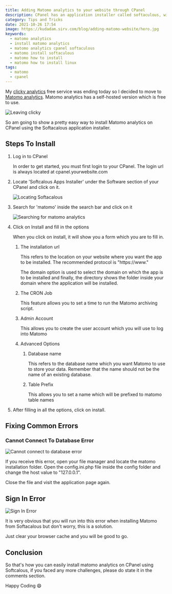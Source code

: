 ```yaml
---
title: Adding Matomo analytics to your website through CPanel
description: CPanel has an application installer called softaculous, with it, you can install matomo analytics
category: Tips and Tricks
date: 2021-10-26 17:54
image: https://kudadam.sirv.com/blog/adding-matomo-website/hero.jpg
keywords:
  - matomo analytics
  - install matomo analytics
  - matomo analytics cpanel softaculous
  - matomo install softaculous
  - matomo how to install
  - matomo how to install linux
tags:
  - matomo
  - cpanel
---
```


<p class="intro">
   My <a href="https://clicky.com/">clicky analytics</a> free service was ending today so I decided to move to <a href="https://matomo.org/">Matomo analytics</a>. Matomo analytics has a self-hosted version which is free to use.
</p>


![Leaving clicky](https://kudadam.sirv.com/blog/adding-matomo-website/leaving_clicky.PNG)



So am going to show a pretty easy way to install Matomo analytics on CPanel using the Softacalous application installer.

## Steps To Install

1. Log in to CPanel

   In order to get started, you must first login to your CPanel. The login url is always located at  cpanel.yourwebsite.com

   

2. Locate 'Softcalous Apps Installer'  under the Software section of your CPanel and click on it.

   ![Locating Softacalous](https://kudadam.sirv.com/blog/adding-matomo-website/locating_softacalous.PNG)

3. Search for 'matomo' inside the search bar and click on it

   ![Searching for matomo analytics](C:\Users\Home1\AppData\Roaming\Typora\typora-user-images\image-20211027150504920.png)

4. Click on Install and fill in the options

   When you click on install, it will show you a form which you are to fill in.

   1. The installation url

      This refers to the location on your website where you want the app to be installed. The recommended protocol is "https://www."

      The domain option is used to select the domain on which the app is to be installed and finally, the directory shows the folder inside your domain where the application will be installed.

   2. The CRON Job

      This feature allows you to set a time to run the Matomo archiving script.

   3. Admin Account

      This allows you to create the user account which you will use to log into Matomo

   4. Advanced Options

      1. Database name

         This refers to the database name which you want Matomo to use to store your data. Remember that the name should not be the name of an existing database.

      2. Table Prefix

         This allows you to set a name which will be prefixed to matomo table names

5. After filling in all the options, click on install. 

## Fixing Common Errors



### Cannot Connect To Database Error

![Cannot connect to database error](https://kudadam.sirv.com/blog/adding-matomo-website/cannot-connect-to-db.PNG)

If you receive this error, open your file manager and locate the matomo installation folder. Open the config.ini.php file inside the config folder and change the host value to "127.0.0.1".

Close the file and visit the application page again. 

## Sign In Error

![Sign In Error](https://kudadam.sirv.com/blog/adding-matomo-website/sign_in_error.PNG)

It is very obvious that you will run into this error when installing Matomo from Softacalous but don't worry, this is a solution.

Just clear your browser cache and you will be good to go.



## Conclusion

So that's how you can easily install matomo analytics on CPanel using Softcalous, if you faced any more challenges, please do state it in the comments section.

Happy Coding :smile:

